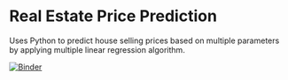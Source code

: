 # Real Estate Price Prediction
Uses Python to predict house selling prices based on multiple parameters by applying multiple linear regression algorithm.

[![Binder](https://mybinder.org/badge_logo.svg)](https://mybinder.org/v2/gh/devanirudh98/RE_Price_Prediction/main?filepath=https%3A%2F%2Fgithub.com%2Fdevanirudh98%2FRE_Price_Prediction%2Fblob%2Fmain%2FPredict.ipynb)
